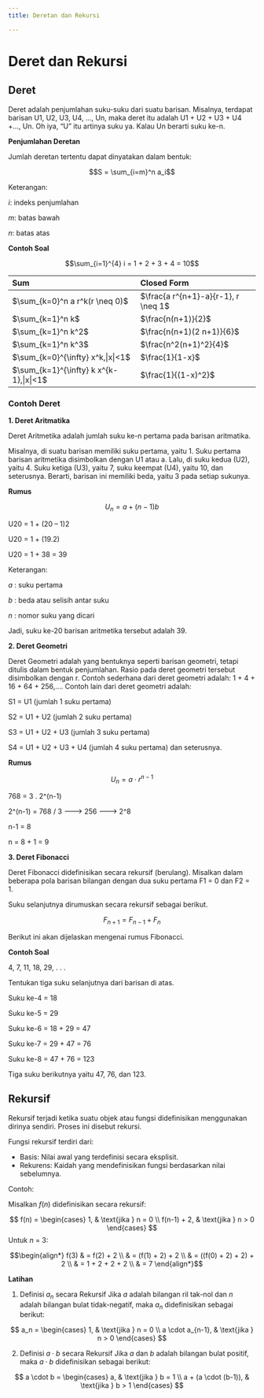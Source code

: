 ```yaml
---
title: Deretan dan Rekursi

---
```


# Deret dan Rekursi

## Deret
Deret adalah penjumlahan suku-suku dari suatu barisan. Misalnya, terdapat barisan U1, U2, U3, U4, …, Un, maka deret itu adalah U1 + U2 + U3 + U4 +…, Un. Oh iya, “U” itu artinya suku ya. Kalau Un berarti suku ke-n.

**Penjumlahan Deretan**

Jumlah deretan tertentu dapat dinyatakan dalam bentuk:

$$S = \sum_{i=m}^n a_i$$

Keterangan:

$i$: indeks penjumlahan

$m$: batas bawah

$n$: batas atas

**Contoh Soal**

$$\sum_{i=1}^{4} i = 1 + 2 + 3 + 4 = 10$$

| Sum | Closed Form |
| :--- | :--- |
| $\sum_{k=0}^n a r^k(r \neq 0)$ | $\frac{a r^{n+1}-a}{r-1}, r \neq 1$ |
| $\sum_{k=1}^n k$ | $\frac{n(n+1)}{2}$ |
| $\sum_{k=1}^n k^2$ | $\frac{n(n+1)(2 n+1)}{6}$ |
| $\sum_{k=1}^n k^3$ | $\frac{n^2(n+1)^2}{4}$ |
| $\sum_{k=0}^{\infty} x^k,\|x\|<1$ | $\frac{1}{1-x}$ |
| $\sum_{k=1}^{\infty} k x^{k-1},\|x\|<1$ | $\frac{1}{(1-x)^2}$ |


### Contoh Deret
**1. Deret Aritmatika**

Deret Aritmetika adalah jumlah suku ke-n pertama pada barisan aritmatika.

Misalnya, di suatu barisan memiliki suku pertama, yaitu 1. Suku pertama barisan aritmetika disimbolkan dengan U1 atau a. Lalu, di suku kedua (U2), yaitu 4. Suku ketiga (U3), yaitu 7, suku keempat (U4), yaitu 10, dan seterusnya. Berarti, barisan ini memiliki beda, yaitu 3 pada setiap sukunya.

**Rumus**

$$U_n = a + (n - 1)b$$

U20 = 1 + (20 – 1)2

U20 = 1 + (19.2)

U20 = 1 + 38 = 39

Keterangan:

$a$ : suku pertama

$b$ : beda atau selisih antar suku

$n$ : nomor suku yang dicari

Jadi, suku ke-20 barisan aritmetika tersebut adalah 39.

**2. Deret Geometri**

Deret Geometri adalah yang bentuknya seperti barisan geometri, tetapi ditulis dalam bentuk penjumlahan. Rasio pada deret geometri tersebut disimbolkan dengan r. 
Contoh sederhana dari deret geometri adalah: 1 + 4 + 16 + 64 + 256,….
Contoh lain dari deret geometri adalah:

S1 = U1 (jumlah 1 suku pertama)

S2 = U1 + U2 (jumlah 2 suku pertama)

S3 = U1 + U2 + U3 (jumlah 3 suku pertama)

S4 = U1 + U2 + U3 + U4 (jumlah 4 suku pertama) dan seterusnya.

**Rumus**

$$U_n = a \cdot r^{n-1}$$

768 = 3 . 2^(n-1)

2^(n-1) = 768 / 3 ---> 256 ---> 2^8

n-1 = 8

n = 8 + 1 = 9

**3. Deret Fibonacci**

Deret Fibonacci didefinisikan secara rekursif (berulang). Misalkan dalam beberapa pola barisan bilangan dengan dua suku pertama  F1 = 0 dan F2 = 1.

Suku selanjutnya dirumuskan secara rekursif sebagai berikut.

$$F_{n+1} = F_{n-1} + F_n$$

Berikut ini akan dijelaskan mengenai rumus Fibonacci.

**Contoh Soal**

4, 7, 11, 18, 29, . . .

Tentukan tiga suku selanjutnya dari barisan di atas.

Suku ke-4 = 18

Suku ke-5 = 29

Suku ke-6 = 18 + 29 = 47

Suku ke-7 = 29 + 47 = 76

Suku ke-8 = 47 + 76 = 123

Tiga suku berikutnya yaitu 47, 76, dan 123.


## Rekursif

Rekursif terjadi ketika suatu objek atau fungsi didefinisikan menggunakan dirinya sendiri. Proses ini disebut rekursi.

Fungsi rekursif terdiri dari:

- Basis: Nilai awal yang terdefinisi secara eksplisit.
- Rekurens: Kaidah yang mendefinisikan fungsi berdasarkan nilai sebelumnya.

Contoh:

Misalkan $f(n)$ didefinisikan secara rekursif:

$$
f(n) =
\begin{cases} 
1, & \text{jika } n = 0 \\
f(n-1) + 2, & \text{jika } n > 0
\end{cases}
$$
Untuk $n$ = 3:

$$\begin{align*}
f(3) & = f(2) + 2 \\
     & = (f(1) + 2) + 2 \\
     & = ((f(0) + 2) + 2) + 2 \\
     & = 1 + 2 + 2 + 2 \\
     & = 7
\end{align*}$$

**Latihan**
1. Definisi $a_n$
  secara Rekursif
Jika $a$ adalah bilangan ril tak-nol dan $n$ adalah bilangan bulat tidak-negatif, maka $a_n$ didefinisikan sebagai berikut:

$$
a_n =
\begin{cases} 
1, & \text{jika } n = 0 \\
a \cdot a_{n-1}, & \text{jika } n > 0
\end{cases}
$$

2. Definisi $a⋅b$ secara Rekursif
Jika $a$ dan $b$ adalah bilangan bulat positif, maka 
$a⋅b$ didefinisikan sebagai berikut:

$$
a \cdot b =
\begin{cases} 
a, & \text{jika } b = 1 \\
a + (a \cdot (b-1)), & \text{jika } b > 1
\end{cases}
$$